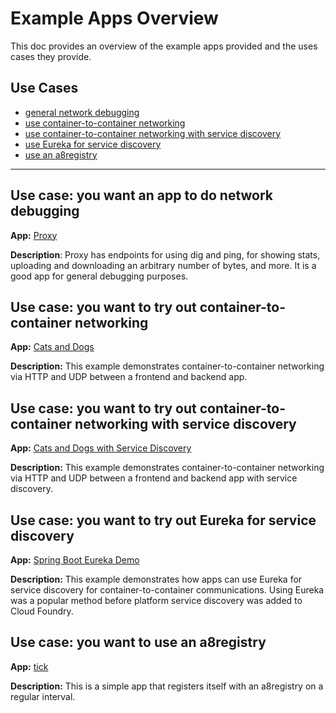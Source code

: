 # Example Apps Overview

This doc provides an overview of the example apps provided and the uses cases they provide.

## Use Cases
* [general network debugging](#use-case-you-want-an-app-to-do-network-debugging)
* [use container-to-container networking](#use-case-you-want-to-try-out-container-to-container-networking)
* [use container-to-container networking with service discovery](#use-case-you-want-to-try-out-container-to-container-networking-with-service-discovery)
* [use Eureka for service discovery](#use-case-you-want-to-try-out-eureka-for-service-discovery)
* [use an a8registry](#use-case-you-want-to-try-out-eureka-for-service-discovery)

<hr>

## Use case: you want an app to do network debugging
**App:** [Proxy](https://github.com/cloudfoundry/cf-networking-release/tree/develop/src/example-apps/proxy)

**Description**: Proxy has endpoints for using dig and ping, for showing stats, uploading and downloading an arbitrary number of bytes, and more. It is a good app for general debugging purposes. 


## Use case: you want to try out container-to-container networking
**App:** [Cats and Dogs](https://github.com/cloudfoundry-attic/cf-networking-examples/blob/master/docs/c2c-no-service-discovery.md)

**Description:** This example demonstrates container-to-container networking via HTTP and UDP between a frontend and backend app.


## Use case: you want to try out container-to-container networking with service discovery
**App:** [Cats and Dogs with Service Discovery](https://github.com/cloudfoundry-attic/cf-networking-examples/blob/master/docs/c2c-with-service-discovery.md)

**Description:** This example demonstrates container-to-container networking via HTTP and UDP between a frontend and backend app with service discovery.


## Use case: you want to try out Eureka for service discovery
**App:** [Spring Boot Eureka Demo](https://github.com/cloudfoundry/cf-networking-release/tree/develop/src/example-apps/eureka)

**Description:** This example demonstrates how apps can use Eureka for service discovery for container-to-container communications. Using Eureka was a popular method before platform service discovery was added to Cloud Foundry.


## Use case: you want to use an a8registry
**App:** [tick](https://github.com/cloudfoundry/cf-networking-release/tree/develop/src/example-apps/tick)

**Description:** This is a simple app that registers itself with an a8registry on a regular interval.
